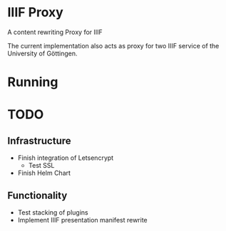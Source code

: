 IIIF Proxy
==========

A content rewriting Proxy for IIIF

The current implementation also acts as proxy for two IIIF service of the University of Göttingen.

# Running


# TODO

## Infrastructure

  * Finish integration of Letsencrypt
    * Test SSL
  * Finish Helm Chart

## Functionality
  * Test stacking of plugins
  * Implement IIIF presentation manifest rewrite
